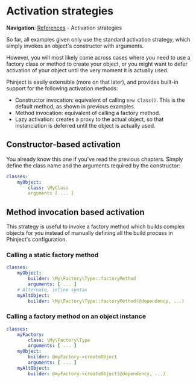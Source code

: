 # Activation strategies

**Navigation**: [References](./03-References.md) - Activation strategies

So far, all examples given only use the standard activation strategy, which simply invokes an object's constructor with arguments.

However, you will most likely come across cases where you need to use a factory class or method to create your object, or you might want to defer activation of your object until the very moment it is actually used.

Phinject is easily extensible (more on that later), and provides built-in support for the following activation methods:

- Constructor invocation: equivalent of calling `new Class()`. This is the default method, as shown in previous examples.
- Method invocation: equivalent of calling a factory method.
- Lazy activation: creates a proxy to the actual object, so that instanciation is deferred until the object is actually used.

## Constructor-based activation

You already know this one if you've read the previous chapters. Simply define the class name and the arguments required by the constructor:

```yaml
classes:
    myObject:
        class: \MyClass
        arguments [ ... ]
```

## Method invocation based activation

This strategy is useful to invoke a factory method which builds complex objects for you instead of manually defining all the build process in Phinject's configuration.

### Calling a static factory method

```yaml
classes:
    myObject:
        builder: \My\Factory\Type::factoryMethod
        arguments: [ ... ]
    # Alternate, inline syntax
    myAltObject:
        builder: \My\Factory\Type::factoryMethod(@dependency, ...)
```

### Calling a factory method on an object instance

```yaml
classes:
    myFactory:
        class: \My\Factory\Type
        arguments: [ ... ]
    myObject:
        builder: @myFactory->createObject
        arguments: [ ... ]
    myAltObject:
        builder: @myFactory->createObject(@dependency, ...)
```